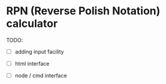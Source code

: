 # RPN (Reverse Polish Notation) calculator  

TODO:
- [ ] adding input facility
- [ ] html interface   
- [ ] node / cmd interface

